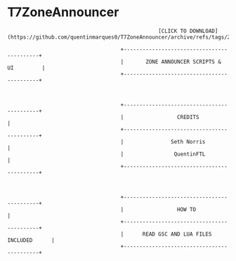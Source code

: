 # T7ZoneAnnouncer

                                                    [CLICK TO DOWNLOAD](https://github.com/quentinmarques0/T7ZoneAnnouncer/archive/refs/tags/2.0.zip)
                                        
                                        +-------------------------------------------+
                                        |       ZONE ANNOUNCER SCRIPTS & UI         |
                                        +-------------------------------------------+



                                        +-------------------------------------------+
                                        |                 CREDITS                   |
                                        +-------------------------------------------+
                                        |               Seth Norris                 |
                                        |                QuentinFTL                 |
                                        +-------------------------------------------+



                                        +-------------------------------------------+
                                        |                 HOW TO                    |
                                        +-------------------------------------------+
                                        |      READ GSC AND LUA FILES INCLUDED      |
                                        +-------------------------------------------+
